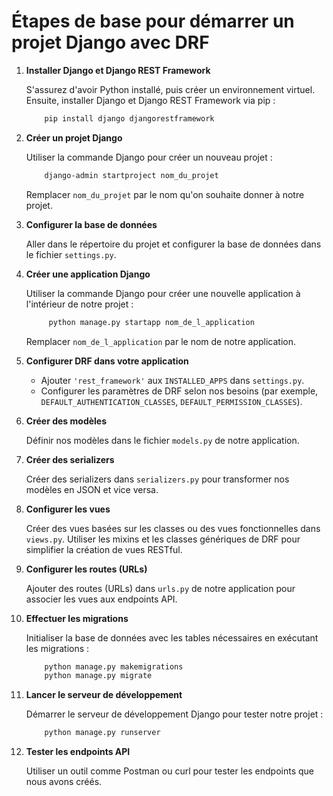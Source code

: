 # Étapes de base pour démarrer un projet Django avec DRF

1. **Installer Django et Django REST Framework**

    S'assurez d'avoir Python installé, puis créer un environnement virtuel. Ensuite, installer Django et Django REST Framework via pip :

    ```bash
        pip install django djangorestframework
    ```

2. **Créer un projet Django**

    Utiliser la commande Django pour créer un nouveau projet :

    ```bash
        django-admin startproject nom_du_projet
    ```

    Remplacer `nom_du_projet` par le nom qu'on souhaite donner à notre projet.

3. **Configurer la base de données**

    Aller dans le répertoire du projet et configurer la base de données dans le fichier `settings.py`.

4. **Créer une application Django**

    Utiliser la commande Django pour créer une nouvelle application à l'intérieur de notre projet :

   ```bash
        python manage.py startapp nom_de_l_application
   ```

    Remplacer `nom_de_l_application` par le nom de notre application.

5. **Configurer DRF dans votre application**

    - Ajouter `'rest_framework'` aux `INSTALLED_APPS` dans `settings.py`.
    - Configurer les paramètres de DRF selon nos besoins (par exemple, `DEFAULT_AUTHENTICATION_CLASSES`, `DEFAULT_PERMISSION_CLASSES`).

6. **Créer des modèles**

    Définir nos modèles dans le fichier `models.py` de notre application.

7. **Créer des serializers**

    Créer des serializers dans `serializers.py` pour transformer nos modèles en JSON et vice versa.

8. **Configurer les vues**

    Créer des vues basées sur les classes ou des vues fonctionnelles dans `views.py`. Utiliser les mixins et les classes génériques de DRF pour simplifier la création de vues RESTful.

9. **Configurer les routes (URLs)**

    Ajouter des routes (URLs) dans `urls.py` de notre application pour associer les vues aux endpoints API.

10. **Effectuer les migrations**

    Initialiser la base de données avec les tables nécessaires en exécutant les migrations :

    ```bash
        python manage.py makemigrations
        python manage.py migrate
    ```

11. **Lancer le serveur de développement**

    Démarrer le serveur de développement Django pour tester notre projet :

    ```bash
        python manage.py runserver
    ```

12. **Tester les endpoints API**

    Utiliser un outil comme Postman ou curl pour tester les endpoints que nous avons créés.
